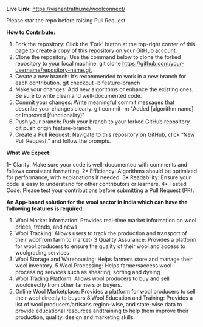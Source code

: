**Live Link:** https://vishantrathi.me/woolconnect/

Please star the repo before raising Pull Request 

**How to Contribute:**
1.	Fork the repository: Click the ‘Fork’ button at the top-right corner of this page to create a copy of this repository on your GitHub account.
2.	Clone the repository: Use the command below to clone the forked repository to your local machine:
    git clone https://github.com/your-username/repository-name.git
3.  Create a new branch: It’s recommended to work in a new branch for each contribution.
    git checkout -b feature-branch
4.  Make your changes: Add new algorithms or enhance the existing ones. Be sure to write clean and well-documented code.
5.	Commit your changes: Write meaningful commit messages that describe your changes clearly.
    git commit -m "Added [algorithm name] or Improved [functionality]"
6.  Push your branch: Push your branch to your forked GitHub repository.
    git push origin feature-branch
7.	Create a Pull Request: Navigate to this repository on GitHub, click “New Pull Request,” and follow the prompts.

**What We Expect:**

1•	Clarity: Make sure your code is well-documented with comments and follows consistent formatting.
2•	Efficiency: Algorithms should be optimized for performance, with explanations if needed.
3•	Readability: Ensure your code is easy to understand for other contributors or learners.
4•	Tested Code: Please test your contributions before submitting a Pull Request (PR).

 **An App-based solution for the wool sector in India which can have the following features is required:** 
 1. Wool Market Information: Provides real-time market information on wool prices, trends, and news
 2. Wool Tracking: Allows users to track the production and transport of their woolfrom farm to market-
 3 Quality Assurance: Provides a platform for wool producers to ensure the quality of their wool and access to woolgrading services
 4. Wool Storage and Warehousing: Helps farmers store and manage their wool inventory. 
 5 Wool Processing: Helps farmersaccess wool processing services such as shearing, sorting and dyeing 
 6. Wool Trading Platform: Allows wool producers to buy and sell wooldirectly from other farmers or buyers.
 7. Online Wool Marketplace: Provides a platform for wool producers to sell their wool directly to buyers
 8.Wool Education and Training: Provides a list of wool producers/artisans region-wise, and state-wise data to
 provide educational resources andtraining to help them improve their production, quality, design and marketing skills.
